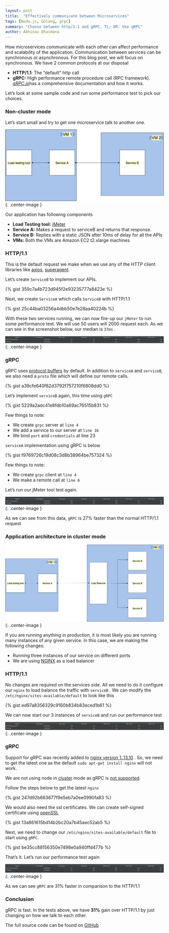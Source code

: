 ```yaml
---
layout: post
title:  "Effectively communicate between Microservices"
tags: [Node.js, Golang, grpc]
summary: "Choose between http/1.1 and gRPC. TL; DR: Use gRPC"
author: Abhinav Dhasmana
---
```


How microservices communicate with each other can affect performance and scalability of the application. Communication between services can be synchronous or asynchronous. For this blog post, we will focus on synchronous. We have 2 common protocols at our disposal

*   **HTTP/1.1**: The “default” http call
*   **gRPC:** High performance remote procedure call (RPC framework). [_gRPC.io_](https://grpc.io/)has a comprehensive documentation and how it works.

Let’s look at some sample code and run some performance test to pick our choices.

### Non-cluster mode

Let’s start small and try to get one microservice talk to another one.

![](/images/blog/grpc/1.png){: .center-image }

Our application has following components

*   **Load Testing tool:** [jMeter](https://jmeter.apache.org/)
*   **Service A:** Makes a request to serviceB and returns that response.
*   **Service B:** Replies with a static JSON after 10ms of delay for all the APIs
*   **VMs:** Both the VMs are Amazon EC2 t2.xlarge machines

### HTTP/1.1

This is the default request we make when we use any of the HTTP client libraries like [axios](https://github.com/axios/axios), [superagent](https://github.com/visionmedia/superagent).

Let’s create `ServiceB` to implement our APIs.

{% gist 359c7a4b723d945f2e93235777a8423e %}

Next, we create `ServiceA` which calls `ServiceB` with HTTP/1.1

{% gist 25c44ba03256a4dbb50e7e28aa40224b %}

With these two services running, we can now fire-up our `jMeter` to run some performance test. We will use 50 users will 2000 request each. As we can see in the screenshot below, our median is `37ms` .

![](/images/blog/grpc/2.png){: .center-image }

### gRPC

gRPC uses [protocol buffers](https://developers.google.com/protocol-buffers/docs/overview) by default. In addition to `serviceA` and `serviceB`, we also need a `proto` file which will define our remote calls.

{% gist a39cfe640f82d3792f757210f6808dd0 %}

Let’s implement `serviceB` again, this time using `gRPC`

{% gist 5229a2adc41e8fdb10a69ac76515b831 %}

Few things to note:

*   We create `grpc` server at `line 4`
*   We add a service to our server at `line 16`
*   We bind `port` and `credentials` at line 23

`serviceA` implementation using gRPC is below

{% gist f9769726c19d08c3d8b38964be757324 %}

Few things to note:

*   We create `grpc` client at `line 4`
*   We make a remote call at `line 6`

Let’s run our jMeter tool test again.

![](/images/blog/grpc/3.png){: .center-image }

As we can see from this data, `gRPC` is 27% faster than the normal HTTP/1.1 request

### Application architecture in cluster mode

![](/images/blog/grpc/4.png){: .center-image }

If you are running anything in production, it is most likely you are running many instances of any given service. In this case, we are making the following changes:

*   Running three instances of our service on different ports
*   We are using [NGINX](https://www.nginx.com/) as a load balancer

### HTTP/1.1

No changes are required on the services side. All we need to do it configure our `nginx` to load balance the traffic with `serviceB` . We can modify the `/etc/nginx/sites-available/default` to look like this

{% gist ed97a8356329c9160b834b83eced1b61 %}


We can now start our 3 instances of `serviceB` and run our performance test

![](/images/blog/grpc/5.png){: .center-image }

### gRPC

Support for gRPC was recently added to [nginx version 1..13.10](https://www.nginx.com/blog/nginx-1-13-10-grpc/) . So, we need to get the latest one as the default `sudo apt-get install nginx` will not work.

We are not using node in [cluster](https://nodejs.org/api/cluster.html) mode as gRPC is [not supported](https://github.com/grpc/grpc/issues/6976).

Follow the steps below to get the latest `nginx`

{% gist 247d92b663677f9e5eb7a0ee0990fa83 %}

We would also need the ssl certificates. We can create self-signed certificate using [openSSL](https://www.openssl.org/)

{% gist 13a861615bd14b2bc20a7b45aec52ab5 %}

Next, we need to change our `/etc/nginx/sites-available/default` file to start using `gRPC`.

{% gist be35cc88156350e7498e0a940ffd477b %}

That’s it. Let’s run our performance test again

![](/images/blog/grpc/6.png){: .center-image }

As we can see `gRPC` are 31% faster in comparison to the HTTP/1.1

### Conclusion

gRPC is fast. In the tests above, we have **31%** gain over HTTP/1.1 by just changing on how we talk to each other.

The full source code can be found on [GitHub](https://github.com/abhinavdhasmana/interserviceCommunication)
